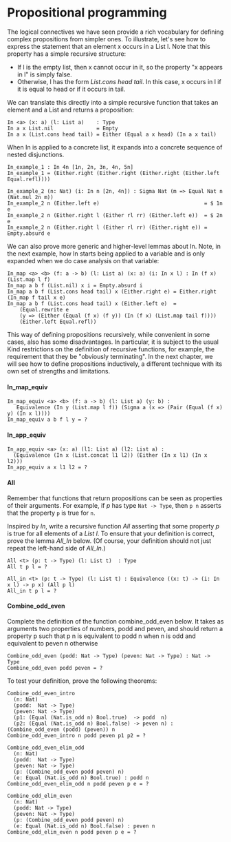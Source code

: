 # Propositional programming

The logical connectives we have seen provide a rich vocabulary for defining complex propositions from simpler ones. To illustrate, let's see how to express the statement that an element x occurs in a List l. Note that this property has a simple recursive structure:

* If l is the empty list, then x cannot occur in it, so the property "x appears in l" is simply false.
* Otherwise, l has the form *List.cons head tail*. In this case, x occurs in l if it is equal to head or if it occurs in tail.
  
We can translate this directly into a simple recursive function that takes an element and a List and returns a proposition:

```rust, ignore
In <a> (x: a) (l: List a)    : Type
In a x List.nil              = Empty
In a x (List.cons head tail) = Either (Equal a x head) (In a x tail) 
```

When In is applied to a concrete list, it expands into a concrete sequence of nested disjunctions.

```rust, ignore
In_example_1 : In 4n [1n, 2n, 3n, 4n, 5n]
In_example_1 = (Either.right (Either.right (Either.right (Either.left Equal.refl))))

In_example_2 (n: Nat) (i: In n [2n, 4n]) : Sigma Nat (m => Equal Nat n (Nat.mul 2n m))
In_example_2 n (Either.left e)                                  = $ 1n e
In_example_2 n (Either.right l (Either rl rr) (Either.left e))  = $ 2n e
In_example_2 n (Either.right l (Either rl rr) (Either.right e)) = Empty.absurd e
```

We can also prove more generic and higher-level lemmas about In. Note, in the next example, how In starts being applied to a variable and is only expanded when we do case analysis on that variable:

```rust, ignore
In_map <a> <b> (f: a -> b) (l: List a) (x: a) (i: In x l) : In (f x) (List.map l f) 
In_map a b f (List.nil) x i = Empty.absurd i
In_map a b f (List.cons head tail) x (Either.right e) = Either.right (In_map f tail x e)
In_map a b f (List.cons head tail) x (Either.left e)  = 
    (Equal.rewrite e 
    (y => (Either (Equal (f x) (f y)) (In (f x) (List.map tail f)))) 
    (Either.left Equal.refl))
```

This way of defining propositions recursively, while convenient in some cases, also has some disadvantages. In particular, it is subject to the usual Kind restrictions on the definition of recursive functions, for example, the requirement that they be "obviously terminating". In the next chapter, we will see how to define propositions inductively, a different technique with its own set of strengths and limitations.

#### In_map_equiv

```rust, ignore
In_map_equiv <a> <b> (f: a -> b) (l: List a) (y: b) :
   Equivalence (In y (List.map l f)) (Sigma a (x => (Pair (Equal (f x) y) (In x l))))
In_map_equiv a b f l y = ?
```

#### In_app_equiv

```rust, ignore
In_app_equiv <a> (x: a) (l1: List a) (l2: List a) :
  (Equivalence (In x (List.concat l1 l2)) (Either (In x l1) (In x l2)))
In_app_equiv a x l1 l2 = ?
```

#### All

Remember that functions that return propositions can be seen as properties of their arguments. For example, if *p* has type ``Nat -> Type``, then ``p n`` asserts that the property ``p`` is true for ``n``.

Inspired by *In*, write a recursive function *All* asserting that some property *p* is true for all elements of a *List l*. To ensure that your definition is correct, prove the lemma *All_In* below. (Of course, your definition should not just repeat the left-hand side of *All_In*.)

```rust, ignore
All <t> (p: t -> Type) (l: List t)  : Type
All t p l = ?

All_in <t> (p: t -> Type) (l: List t) : Equivalence ((x: t) -> (i: In x l) -> p x) (All p l)
All_in t p l = ?
```

#### Combine_odd_even

Complete the definition of the function combine_odd_even below. It takes as arguments two properties of numbers, podd and peven, and should return a property p such that p n is equivalent to podd n when n is odd and equivalent to peven n otherwise

```rust, ignore
Combine_odd_even (podd: Nat -> Type) (peven: Nat -> Type) : Nat -> Type
Combine_odd_even podd peven = ?
```

To test your definition, prove the following theorems:

```rust, ignore
Combine_odd_even_intro
  (n: Nat)
  (podd:  Nat -> Type)
  (peven: Nat -> Type)
  (p1: (Equal (Nat.is_odd n) Bool.true)  -> podd  n)
  (p2: (Equal (Nat.is_odd n) Bool.false) -> peven n) : (Combine_odd_even (podd) (peven)) n
Combine_odd_even_intro n podd peven p1 p2 = ?

Combine_odd_even_elim_odd
  (n: Nat)
  (podd:  Nat -> Type)
  (peven: Nat -> Type)
  (p: (Combine_odd_even podd peven) n)
  (e: Equal (Nat.is_odd n) Bool.true) : podd n
Combine_odd_even_elim_odd n podd peven p e = ?

Combine_odd_elim_even
  (n: Nat)
  (podd: Nat -> Type)
  (peven: Nat -> Type)
  (p: (Combine_odd_even podd peven) n)
  (e: Equal (Nat.is_odd n) Bool.false) : peven n
Combine_odd_elim_even n podd peven p e = ?
```
